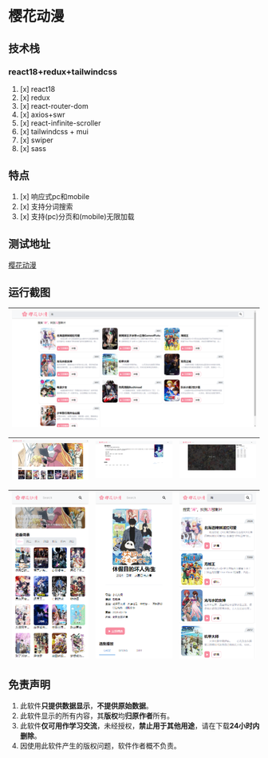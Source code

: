 # 樱花动漫

## 技术栈

<h3>react18+redux+tailwindcss</h3>

1. [x] react18
2. [x] redux
3. [x] react-router-dom
4. [x] axios+swr
5. [x] react-infinite-scroller
6. [x] tailwindcss + mui
7. [x] swiper
8. [x] sass

## 特点

1. [x] 响应式pc和mobile
2. [x] 支持分词搜索
3. [x] 支持(pc)分页和(mobile)无限加载

## 测试地址

[樱花动漫](http://185.242.234.97:10002/)

## 运行截图

| ![search](./assets/search.png) |
|-----------------------------|

| ![home](./assets/home.png) | ![detail](./assets/detail.png) | ![play](./assets/play.png) |
|-----------------------------|---------------------------------|-----------------------------|

| ![home-mobile](./assets/home-mobile.png) | ![detail-mobile](./assets/detail-mobile.png) | ![search-mobile](./assets/search-mobile.png) |
|-----------------------------|---------------------------------|-----------------------------|

## 免责声明

1. 此软件**只提供数据显示**，**不提供原始数据**。
2. 此软件显示的所有内容，其**版权**均**归原作者**所有。
3. 此软件**仅可用作学习交流**，未经授权，**禁止用于其他用途**，请在下载**24小时内删除**。
4. 因使用此软件产生的版权问题，软件作者概不负责。
